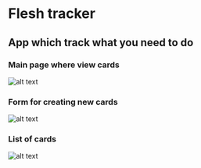 # Flesh tracker

## App which track what you need to do 

### Main page where view cards 
![alt text](https://github.com/MaksWork/flesh-card-app/blob/main/src/img/prewiewImgs/preview3.png)

### Form for creating new cards
![alt text](https://github.com/MaksWork/flesh-card-app/blob/main/src/img/prewiewImgs/preview.png)

### List of cards 
![alt text](https://github.com/MaksWork/flesh-card-app/blob/main/src/img/prewiewImgs/preview2.png)
